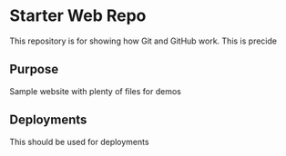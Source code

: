 # Starter Web Repo

This repository is for showing how Git and GitHub work. This is precide

## Purpose

Sample website with plenty of files for demos

## Deployments

This should be  used for deployments